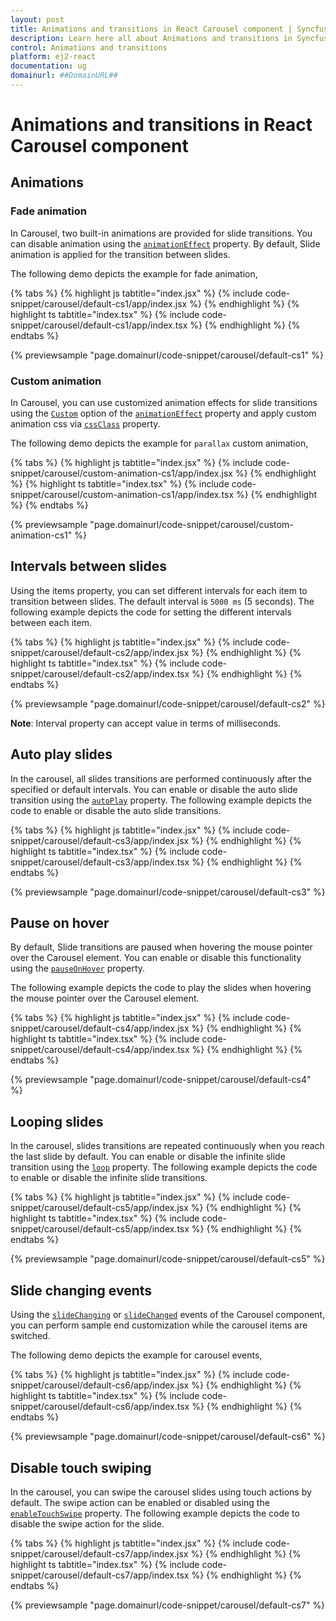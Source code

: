 ```yaml
---
layout: post
title: Animations and transitions in React Carousel component | Syncfusion
description: Learn here all about Animations and transitions in Syncfusion React Carousel component of Syncfusion Essential JS 2 and more.
control: Animations and transitions 
platform: ej2-react
documentation: ug
domainurl: ##DomainURL##
---
```


# Animations and transitions in React Carousel component

## Animations

### Fade animation

In Carousel, two built-in animations are provided for slide transitions. You can disable animation using the [`animationEffect`](https://ej2.syncfusion.com/react/documentation/api/carousel/#animationEffect) property. By default, Slide animation is applied for the transition between slides.

The following demo depicts the example for fade animation,

{% tabs %}
{% highlight js tabtitle="index.jsx" %}
{% include code-snippet/carousel/default-cs1/app/index.jsx %}
{% endhighlight %}
{% highlight ts tabtitle="index.tsx" %}
{% include code-snippet/carousel/default-cs1/app/index.tsx %}
{% endhighlight %}
{% endtabs %}

 {% previewsample "page.domainurl/code-snippet/carousel/default-cs1" %}

### Custom animation

In Carousel, you can use customized animation effects for slide transitions using the [`Custom`](https://ej2.syncfusion.com/react/documentation/api/carousel/carouselAnimationEffect) option of the [`animationEffect`](https://ej2.syncfusion.com/react/documentation/api/carousel/#animationEffect) property and apply custom animation css via [`cssClass`](https://ej2.syncfusion.com/react/documentation/api/carousel/#cssClass) property.

The following demo depicts the example for `parallax` custom animation,

{% tabs %}
{% highlight js tabtitle="index.jsx" %}
{% include code-snippet/carousel/custom-animation-cs1/app/index.jsx %}
{% endhighlight %}
{% highlight ts tabtitle="index.tsx" %}
{% include code-snippet/carousel/custom-animation-cs1/app/index.tsx %}
{% endhighlight %}
{% endtabs %}

 {% previewsample "page.domainurl/code-snippet/carousel/custom-animation-cs1" %}

## Intervals between slides

Using the items property, you can set different intervals for each item to transition between slides. The default interval is `5000 ms` (5 seconds). The following example depicts the code for setting the different intervals between each item.

{% tabs %}
{% highlight js tabtitle="index.jsx" %}
{% include code-snippet/carousel/default-cs2/app/index.jsx %}
{% endhighlight %}
{% highlight ts tabtitle="index.tsx" %}
{% include code-snippet/carousel/default-cs2/app/index.tsx %}
{% endhighlight %}
{% endtabs %}

 {% previewsample "page.domainurl/code-snippet/carousel/default-cs2" %}

**Note**: Interval property can accept value in terms of milliseconds.

## Auto play slides

In the carousel, all slides transitions are performed continuously after the specified or default intervals. You can enable or disable the auto slide transition using the [`autoPlay`](https://ej2.syncfusion.com/react/documentation/api/carousel/#autoplay) property. The following example depicts the code to enable or disable the auto slide transitions.

{% tabs %}
{% highlight js tabtitle="index.jsx" %}
{% include code-snippet/carousel/default-cs3/app/index.jsx %}
{% endhighlight %}
{% highlight ts tabtitle="index.tsx" %}
{% include code-snippet/carousel/default-cs3/app/index.tsx %}
{% endhighlight %}
{% endtabs %}

 {% previewsample "page.domainurl/code-snippet/carousel/default-cs3" %}

## Pause on hover

By default, Slide transitions are paused when hovering the mouse pointer over the Carousel element. You can enable or disable this functionality using the [`pauseOnHover`](https://ej2.syncfusion.com/react/documentation/api/carousel/#pauseonhover) property.

The following example depicts the code to play the slides when hovering the mouse pointer over the Carousel element.

{% tabs %}
{% highlight js tabtitle="index.jsx" %}
{% include code-snippet/carousel/default-cs4/app/index.jsx %}
{% endhighlight %}
{% highlight ts tabtitle="index.tsx" %}
{% include code-snippet/carousel/default-cs4/app/index.tsx %}
{% endhighlight %}
{% endtabs %}

 {% previewsample "page.domainurl/code-snippet/carousel/default-cs4" %}

## Looping slides

In the carousel, slides transitions are repeated continuously when you reach the last slide by default. You can enable or disable the infinite slide transition using the [`loop`](https://ej2.syncfusion.com/react/documentation/api/carousel/#loop) property. The following example depicts the code to enable or disable the infinite slide transitions.

{% tabs %}
{% highlight js tabtitle="index.jsx" %}
{% include code-snippet/carousel/default-cs5/app/index.jsx %}
{% endhighlight %}
{% highlight ts tabtitle="index.tsx" %}
{% include code-snippet/carousel/default-cs5/app/index.tsx %}
{% endhighlight %}
{% endtabs %}

 {% previewsample "page.domainurl/code-snippet/carousel/default-cs5" %}

## Slide changing events

Using the [`slideChanging`](https://ej2.syncfusion.com/react/documentation/api/carousel/#slidechanging) or [`slideChanged`](https://ej2.syncfusion.com/react/documentation/api/carousel/#slidechanged) events of the Carousel component, you can perform sample end customization while the carousel items are switched.

The following demo depicts the example for carousel events,

{% tabs %}
{% highlight js tabtitle="index.jsx" %}
{% include code-snippet/carousel/default-cs6/app/index.jsx %}
{% endhighlight %}
{% highlight ts tabtitle="index.tsx" %}
{% include code-snippet/carousel/default-cs6/app/index.tsx %}
{% endhighlight %}
{% endtabs %}

 {% previewsample "page.domainurl/code-snippet/carousel/default-cs6" %}

## Disable touch swiping

In the carousel, you can swipe the carousel slides using touch actions by default. The swipe action can be enabled or disabled using the [`enableTouchSwipe`](https://ej2.syncfusion.com/react/documentation/api/carousel/#enabletouchswipe) property. The following example depicts the code to disable the swipe action for the slide.

{% tabs %}
{% highlight js tabtitle="index.jsx" %}
{% include code-snippet/carousel/default-cs7/app/index.jsx %}
{% endhighlight %}
{% highlight ts tabtitle="index.tsx" %}
{% include code-snippet/carousel/default-cs7/app/index.tsx %}
{% endhighlight %}
{% endtabs %}

 {% previewsample "page.domainurl/code-snippet/carousel/default-cs7" %}
